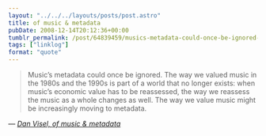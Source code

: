 ```yaml
---
layout: "../../../layouts/posts/post.astro"
title: of music & metadata
pubDate: 2008-12-14T20:12:36+00:00
tumblr_permalink: /post/64839459/musics-metadata-could-once-be-ignored-the-way-we
tags: ["linklog"]
format: "quote"
---
```


> Music&rsquo;s metadata could once be ignored. The way we valued music in the 1980s and the 1990s is part of a world that no longer exists: when music&rsquo;s economic value has to be reassessed, the way we reassess the music as a whole changes as well. The way we value music might be increasingly moving to metadata.

— <cite>[Dan Visel, _of music & metadata_](http://futureofthebook.org/blog/2008/12/04/music_is_metadata/)</cite>
